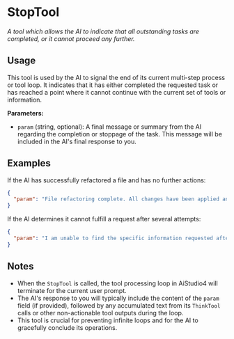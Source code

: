 ﻿# StopTool

*A tool which allows the AI to indicate that all outstanding tasks are completed, or it cannot proceed any further.*

## Usage

This tool is used by the AI to signal the end of its current multi-step process or tool loop. It indicates that it has either completed the requested task or has reached a point where it cannot continue with the current set of tools or information.

**Parameters:**
-   `param` (string, optional): A final message or summary from the AI regarding the completion or stoppage of the task. This message will be included in the AI's final response to you.

## Examples

If the AI has successfully refactored a file and has no further actions:

```json
{
  "param": "File refactoring complete. All changes have been applied and validated."
}
```

If the AI determines it cannot fulfill a request after several attempts:

```json
{
  "param": "I am unable to find the specific information requested after multiple search attempts. You may need to provide more specific keywords or a different data source."
}
```

## Notes

-   When the `StopTool` is called, the tool processing loop in AiStudio4 will terminate for the current user prompt.
-   The AI's response to you will typically include the content of the `param` field (if provided), followed by any accumulated text from its `ThinkTool` calls or other non-actionable tool outputs during the loop.
-   This tool is crucial for preventing infinite loops and for the AI to gracefully conclude its operations.